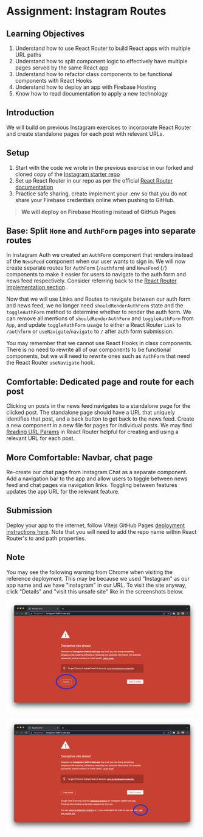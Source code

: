 # Assignment: Instagram Routes

## Learning Objectives

1. Understand how to use React Router to build React apps with multiple URL paths
2. Understand how to split component logic to effectively have multiple pages served by the same React app
3. Understand how to refactor class components to be functional components with React Hooks
4. Understand how to deploy an app with Firebase Hosting
5. Know how to read documentation to apply a new technology

## Introduction

We will build on previous Instagram exercises to incorporate React Router and create standalone pages for each post with relevant URLs.

## Setup

1. Start with the code we wrote in the previous exercise in our forked and cloned copy of the <a href="https://github.com/SkillsUnion/instagram-base-app" target="_blank">Instagram starter repo</a>
2. Set up React Router in our repo as per the official <a href="https://reactrouter.com/en/6.18.0/start/overview#nested-routes" target="_blank">React Router documentation</a>
3. Practice safe sharing, create implement your .env so that you do not share your Firebase credentials online when pushing to GitHub.

>**We will deploy on Firebase Hosting instead of GitHub Pages**

## Base: Split `Home` and `AuthForm` pages into separate routes

In Instagram Auth we created an `AuthForm` component that renders instead of the `NewsFeed` component when our user wants to sign in. We will now create separate routes for `AuthForm` (`/authform`) and `NewsFeed` (`/`) components to make it easier for users to navigate to the auth form and news feed respectively. Consider referring back to the <a href="https://reactrouter.com/en/6.18.0/start/overview#client-side-routing" target="_blank">React Router Implementation section</a>..

Now that we will use Links and Routes to navigate between our auth form and news feed, we no longer need `shouldRenderAuthForm` state and the `toggleAuthForm` method to determine whether to render the auth form. We can remove all mentions of `shouldRenderAuthForm` and `toggleAuthForm` from `App`, and update `toggleAuthForm` usage to either a React Router `Link` to `/authform` or `useNavigate`/`navigate` to `/` after auth form submission.

You may remember that we cannot use React Hooks in class components. There is no need to rewrite all of our components to be functional components, but we will need to rewrite ones such as `AuthForm` that need the React Router `useNavigate` hook.

## Comfortable: Dedicated page and route for each post

Clicking on posts in the news feed navigates to a standalone page for the clicked post. The standalone page should have a URL that uniquely identifies that post, and a back button to get back to the news feed. Create a new component in a new file for pages for individual posts. We may find <a href="https://reactrouter.com/docs/en/v6/getting-started/tutorial#reading-url-params" target="_blank">Reading URL Params</a> in React Router helpful for creating and using a relevant URL for each post.

## More Comfortable: Navbar, chat page

Re-create our chat page from Instagram Chat as a separate component. Add a navigation bar to the app and allow users to toggle between news feed and chat pages via navigation links. Toggling between features updates the app URL for the relevant feature.

## Submission

Deploy your app to the internet, follow Vitejs GitHub Pages <a href="https://vitejs.dev/guide/static-deploy.html" target="_blank">deployment instructions here</a>. Note that you will need to add the repo name within React Router's to and path properties.

## Note

You may see the following warning from Chrome when visiting the reference deployment. This may be because we used "Instagram" as our app name and we have "instagram" in our URL. To visit the site anyway, click "Details" and "visit this unsafe site" like in the screenshots below.

![Chrome warns us of deceptive sites.](<../assets/instagram-routes-deceptive-site.png>)

![To visit the site anyway, click "visit this unsafe site".](<../assets/instagram-routes-deceptive-site-details.png>)
